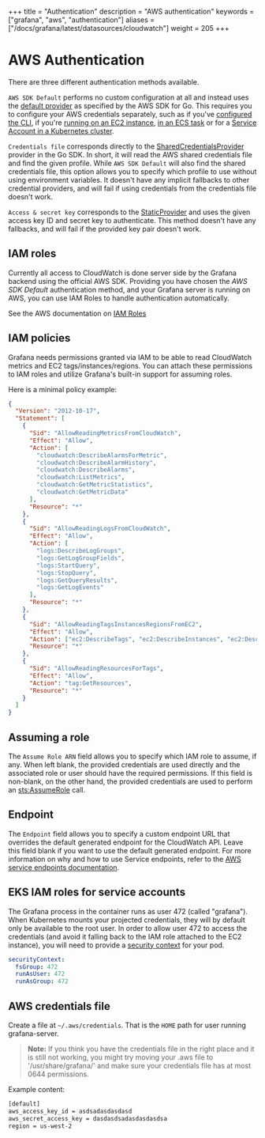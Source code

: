 +++
title = "Authentication"
description = "AWS authentication"
keywords = ["grafana", "aws", "authentication"]
aliases = ["/docs/grafana/latest/datasources/cloudwatch"]
weight = 205
+++

# AWS Authentication

There are three different authentication methods available. 

`AWS SDK Default` performs no custom configuration at all and instead uses the [default provider](https://docs.aws.amazon.com/sdk-for-go/v1/developer-guide/configuring-sdk.html) as specified by the AWS SDK for Go. This requires you to configure your AWS credentials separately, such as if you've [configured the CLI](https://docs.aws.amazon.com/cli/latest/userguide/cli-configure-files.html), if you're [running on an EC2 instance](https://docs.aws.amazon.com/AWSEC2/latest/UserGuide/iam-roles-for-amazon-ec2.html), [in an ECS task](https://docs.aws.amazon.com/AmazonECS/latest/developerguide/task-iam-roles.html) or for a [Service Account in a Kubernetes cluster](https://docs.aws.amazon.com/eks/latest/userguide/iam-roles-for-service-accounts.html).

`Credentials file` corresponds directly to the [SharedCredentialsProvider](https://docs.aws.amazon.com/sdk-for-go/api/aws/credentials/#SharedCredentialsProvider) provider in the Go SDK. In short, it will read the AWS shared credentials file and find the given profile. While `AWS SDK Default` will also find the shared credentials file, this option allows you to specify which profile to use without using environment variables. It doesn't have any implicit fallbacks to other credential providers, and will fail if using credentials from the credentials file doesn't work.

`Access & secret key` corresponds to the [StaticProvider](https://docs.aws.amazon.com/sdk-for-go/api/aws/credentials/#StaticProvider) and uses the given access key ID and secret key to authenticate. This method doesn't have any fallbacks, and will fail if the provided key pair doesn't work.

## IAM roles

Currently all access to CloudWatch is done server side by the Grafana backend using the official AWS SDK. Providing you have chosen the _AWS SDK Default_ authentication method, and your Grafana server is running on AWS, you can use IAM Roles to handle authentication automatically.

See the AWS documentation on [IAM Roles](http://docs.aws.amazon.com/AWSEC2/latest/UserGuide/iam-roles-for-amazon-ec2.html)

## IAM policies

Grafana needs permissions granted via IAM to be able to read CloudWatch metrics
and EC2 tags/instances/regions. You can attach these permissions to IAM roles and
utilize Grafana's built-in support for assuming roles.

Here is a minimal policy example:

```json
{
  "Version": "2012-10-17",
  "Statement": [
    {
      "Sid": "AllowReadingMetricsFromCloudWatch",
      "Effect": "Allow",
      "Action": [
        "cloudwatch:DescribeAlarmsForMetric",
        "cloudwatch:DescribeAlarmHistory",
        "cloudwatch:DescribeAlarms",
        "cloudwatch:ListMetrics",
        "cloudwatch:GetMetricStatistics",
        "cloudwatch:GetMetricData"
      ],
      "Resource": "*"
    },
    {
      "Sid": "AllowReadingLogsFromCloudWatch",
      "Effect": "Allow",
      "Action": [
        "logs:DescribeLogGroups",
        "logs:GetLogGroupFields",
        "logs:StartQuery",
        "logs:StopQuery",
        "logs:GetQueryResults",
        "logs:GetLogEvents"
      ],
      "Resource": "*"
    },
    {
      "Sid": "AllowReadingTagsInstancesRegionsFromEC2",
      "Effect": "Allow",
      "Action": ["ec2:DescribeTags", "ec2:DescribeInstances", "ec2:DescribeRegions"],
      "Resource": "*"
    },
    {
      "Sid": "AllowReadingResourcesForTags",
      "Effect": "Allow",
      "Action": "tag:GetResources",
      "Resource": "*"
    }
  ]
}
```

## Assuming a role

The `Assume Role ARN` field allows you to specify which IAM role to assume, if any. When left blank, the provided credentials are used directly and the associated role or user should have the required permissions. If this field is non-blank, on the other hand, the provided credentials are used to perform an [sts:AssumeRole](https://docs.aws.amazon.com/STS/latest/APIReference/API_AssumeRole.html) call.

## Endpoint

The `Endpoint` field allows you to specify a custom endpoint URL that overrides the default generated endpoint for the CloudWatch API. Leave this field blank if you want to use the default generated endpoint. For more information on why and how to use Service endpoints, refer to the [AWS service endpoints documentation](https://docs.aws.amazon.com/general/latest/gr/rande.html).

## EKS IAM roles for service accounts

The Grafana process in the container runs as user 472 (called "grafana"). When Kubernetes mounts your projected credentials, they will by default only be available to the root user. In order to allow user 472 to access the credentials (and avoid it falling back to the IAM role attached to the EC2 instance), you will need to provide a [security context](https://kubernetes.io/docs/tasks/configure-pod-container/security-context/) for your pod.

```yaml
securityContext:
  fsGroup: 472
  runAsUser: 472
  runAsGroup: 472
```

## AWS credentials file

Create a file at `~/.aws/credentials`. That is the `HOME` path for user running grafana-server.

> **Note:** If you think you have the credentials file in the right place and it is still not working, you might try moving your .aws file to '/usr/share/grafana/' and make sure your credentials file has at most 0644 permissions.

Example content:

```bash
[default]
aws_access_key_id = asdsadasdasdasd
aws_secret_access_key = dasdasdsadasdasdasdsa
region = us-west-2
```
